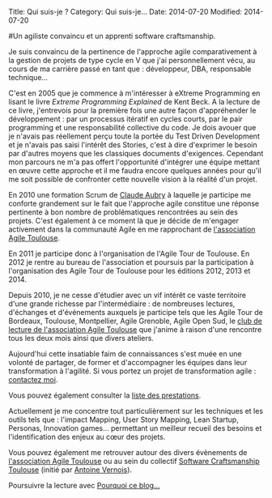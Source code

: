 Title: Qui suis-je ?
Category: Qui suis-je...
Date: 2014-07-20
Modified: 2014-07-20

#Un agiliste convaincu et un apprenti software craftsmanship. 

Je suis convaincu de la pertinence de l'approche agile comparativement à la
gestion de projets de type cycle en V que j'ai personnellement vécu, au cours
de ma carrière passé en tant que : développeur, DBA, responsable technique... 

C'est en 2005 que je commence à m'intéresser à eXtreme Programming en lisant
le livre *Extreme Programming Explained* de Kent Beck. A la lecture de ce
livre, j'entrevois pour la première fois une autre façon d'appréhender le
développement : par un processus itératif en cycles courts, par le pair
programming et une responsabilité collective du code. Je dois avouer que je
n'avais pas réellement perçu toute la portée du Test Driven Development et
je n'avais pas saisi l'intérêt des Stories, c'est à dire d'exprimer le besoin
par d'autres moyens que les classiques documents d'exigences. Cependant mon
parcours ne m'a pas offert l'opportunité d'intégrer une équipe mettant en œuvre
cette approche et il me faudra encore quelques années pour qu'il me soit
possible de confronter cette nouvelle vision à la réalité d'un projet.

En 2010 une formation Scrum de [Claude Aubry](http://www.aubryconseil.com/) à
laquelle je participe me conforte grandement sur le fait que l'approche agile
constitue une réponse pertinente à bon nombre de problématiques rencontrées au
sein des projets. C'est également à ce moment là que je décide de m'engager
activement dans la communauté Agile en me rapprochant de [l'association Agile
Toulouse](http://www.agiletoulouse.fr).

En 2011 je participe donc à l'organisation de l'Agile Tour de Toulouse. En
2012 je rentre au bureau de l'association et poursuis par la participation à
l'organisation des Agile Tour de Toulouse pour les éditions 2012, 2013 et 2014.

Depuis 2010, je ne cesse d'étudier avec un vif intérêt ce vaste territoire
d'une grande richesse par l'intermédiaire : de nombreuses lectures, d'échanges
et d'événements auxquels je participe tels que les Agile Tour de Bordeaux,
Toulouse, Montpellier, Agile Grenoble, Agile Open Sud, le [club de lecture de
l'association Agile Toulouse](http://klub.aubryconseil.com/)
 que j'anime à raison d'une rencontre tous les deux mois ainsi que divers ateliers.

Aujourd'hui cette insatiable faim de connaissances s'est muée en une volonté de
partager, de former et d'accompagner les équipes dans leur transformation à
l'agilité. Si vous portez un projet de transformation agile : [contactez
moi](|filename|/contacter.md).

Vous pouvez également consulter la [liste des prestations]({filename}/contacter.md).

Actuellement je me concentre tout particulièrement sur les techniques et les
outils tels que : l'impact Mapping, User Story Mapping, Lean Startup,
Personas, Innovation games... permettant un meilleur recueil des besoins et
l'identification des enjeux au cœur des projets.

Vous pouvez également me retrouver autour des divers évènements de [l'association Agile Toulouse](http://agiletoulouse.fr/) ou au sein du collectif [Software Craftsmanship Toulouse](http://www.meetup.com/Software-Craftsmanship-Toulouse/) (initié par [Antoine Vernois](https://blog.crafting-labs.fr/)).  

Poursuivre la lecture avec [Pourquoi ce blog...]({filename}/pourquoi_ce_blog.md)